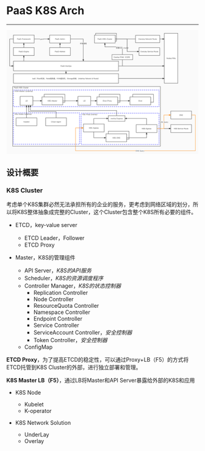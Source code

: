 # PaaS K8S Arch

---
![PaaS-K8S架构设计](../resoure/Paas-K8S-Arch.jpg)

## 设计概要

### K8S Cluster

考虑单个K8S集群必然无法承担所有的企业的服务，更考虑到网络区域的划分，所以将K8S整体抽象成完整的Cluster，这个Cluster包含整个K8S所有必要的组件。

- ETCD，key-value server
  - ETCD Leader，Follower
  - ETCD Proxy

- Master，K8S的管理组件
  - API Server，*K8S的API服务*
  - Scheduler，*K8S的资源调度程序*
  - Controller Manager，*K8S的状态控制器*
    - Replication Controller
    - Node Controller
    - ResourceQuota Controller
    - Namespace Controller
    - Endpoint Controller
    - Service Controller
    - ServiceAccount Controller，*安全控制器*
    - Token Controller，*安全控制器*
  - ConfigMap

**ETCD Proxy**，为了提高ETCD的稳定性，可以通过Proxy+LB（F5）的方式将ETCD托管到K8S Cluster的外部，进行独立部署和管理。

**K8S Master LB（F5）**，通过LB将Master和API Server暴露给外部的K8S和应用

- K8S Node
  - Kubelet
  - K-operator

- K8S Network Solution
  - UnderLay
  - Overlay
